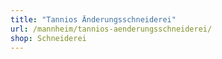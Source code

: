 ```yaml
---
title: "Tannios Änderungsschneiderei"
url: /mannheim/tannios-aenderungsschneiderei/
shop: Schneiderei
---
```

